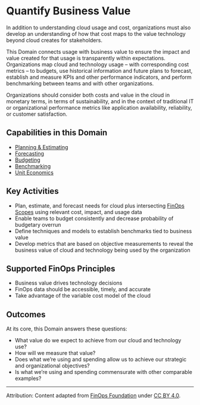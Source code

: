 <!-- filepath: context/FinOps_Framework/domains/quantify-business-value.md -->
# Quantify Business Value

In addition to understanding cloud usage and cost, organizations must also develop an understanding of how that cost maps to the value technology beyond cloud creates for stakeholders.

This Domain connects usage with business value to ensure the impact and value created for that usage is transparently within expectations. Organizations map cloud and technology usage – with corresponding cost metrics – to budgets, use historical information and future plans to forecast, establish and measure KPIs and other performance indicators, and perform benchmarking between teams and with other organizations.

Organizations should consider both costs and value in the cloud in monetary terms, in terms of sustainability, and in the context of traditional IT or organizational performance metrics like application availability, reliability, or customer satisfaction.

## Capabilities in this Domain
- [Planning & Estimating](../capabilities/planning-estimating.md)
- [Forecasting](../capabilities/forecasting.md)
- [Budgeting](../capabilities/budgeting.md)
- [Benchmarking](../capabilities/benchmarking.md)
- [Unit Economics](../capabilities/unit-economics.md)

## Key Activities
- Plan, estimate, and forecast needs for cloud plus intersecting [FinOps Scopes](https://www.finops.org/topic/scopes/) using relevant cost, impact, and usage data
- Enable teams to budget consistently and decrease probability of budgetary overrun
- Define techniques and models to establish benchmarks tied to business value
- Develop metrics that are based on objective measurements to reveal the business value of cloud and technology being used by the organization

## Supported FinOps Principles
- Business value drives technology decisions
- FinOps data should be accessible, timely, and accurate
- Take advantage of the variable cost model of the cloud

## Outcomes
At its core, this Domain answers these questions:
- What value do we expect to achieve from our cloud and technology use?
- How will we measure that value?
- Does what we’re using and spending allow us to achieve our strategic and organizational objectives?
- Is what we’re using and spending commensurate with other comparable examples?

---

Attribution: Content adapted from [FinOps Foundation](https://www.finops.org/framework/domains/quantify-business-value/) under [CC BY 4.0](https://www.finops.org/introduction/how-to-use/).
